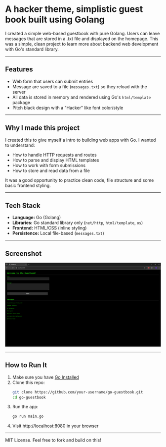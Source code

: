 # A hacker theme, simplistic guest book built using Golang

I created a simple web-based guestbook with pure Golang. Users can leave messages that are stored in a .txt file and displayed on the homepage. This was a simple, clean project to learn more about backend web development with Go's standard library.

--- 

## Features

- Web form that users can submit entries
- Message are saved to a file (`messages.txt`) so they reload with the server
- All data is stored in memory and rendered using Go's `html/template` package
- Pitch black design with a "Hacker" like font color/style

---

## Why I made this project

I created this to give myself a intro to building web apps with Go. I wanted to understand:

- How to handle HTTP requests and routes
- How to parse and display HTML templates
- How to work with form submissions
- How to store and read data from a file

It was a good opportunity to practice clean code, file structure and some basic frontend styling.

---

## Tech Stack

- **Language:** Go (Golang)
- **Libraries:** Go standard library only (`net/http`, `html/template`, `os`)
- **Frontend:** HTML/CSS (inline styling)
- **Persistence:** Local file-based (`messages.txt`)

---

## Screenshot
![Screenshot](guestbook.png)

---

## How to Run It

1. Make sure you have [Go Installed](https://go.dev/doc/install)
2. Clone this repo:
    ```bash
    git clone https://github.com/your-username/go-guestbook.git
    cd go-guestbook
3. Run the app:
    ```bash
    go run main.go
4. Visit http://localhost:8080 in your browser

---

MIT License. Feel free to fork and build on this!
